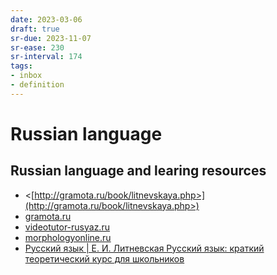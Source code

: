 ```yaml
---
date: 2023-03-06
draft: true
sr-due: 2023-11-07
sr-ease: 230
sr-interval: 174
tags:
- inbox
- definition
---
```


# Russian language

## Russian language and learing resources


- <[http://gramota.ru/book/litnevskaya.php>](http://gramota.ru/book/litnevskaya.php>)
- [gramota.ru](http://new.gramota.ru/)
- [videotutor-rusyaz.ru](https://videotutor-rusyaz.ru/uchenikam/teoriya.html)
- [morphologyonline.ru](https://morphologyonline.ru/chasti-rechi.html)
- [Русский язык | Е. И. Литневская Русский язык: краткий теоретический курс для школьников](http://gramota.ru/book/litnevskaya.php)